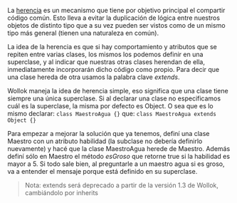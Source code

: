 La <a href="http://uqbar-wiki.org/index.php?title=Herencia" target="_blank">herencia</a> es un mecanismo que tiene por objetivo principal el compartir código común. Esto lleva a evitar la duplicación de lógica entre nuestros objetos de distinto tipo que a su vez pueden ser vistos como de un mismo tipo más general (tienen una naturaleza en común). 

La idea de la herencia es que si hay comportamiento y atributos que se repiten entre varias clases, los mismos los podemos definir en una superclase, y al indicar que nuestras otras clases herendan de ella, inmediatamente incorporarán dicho código como propio. Para decir que una clase hereda de otra usamos la palabra clave *extends*.

Wollok maneja la idea de herencia simple, eso significa que una clase tiene siempre una única superclase. Si al declarar una clase no especificamos cuál es la superclase, la misma por defecto es Object. O sea que es lo mismo declarar:
`class MaestroAgua {}` 
que:
`class MaestroAgua extends Object {}` 

Para empezar a mejorar la solución que ya tenemos, definí una clase Maestro con un atributo habilidad (la subclase no debería definirlo nuevamente) y hacé que la clase MaestroAgua herede de Maestro. Además definí sólo en Maestro el método *esGroso* que retorne true si la habilidad es mayor a 5. Si todo sale bien, al preguntarle a un maestro agua si es groso, va a entender el mensaje porque está definido en su superclase.

>Nota: extends será deprecado a partir de la versión 1.3 de Wollok, cambiándolo por inherits